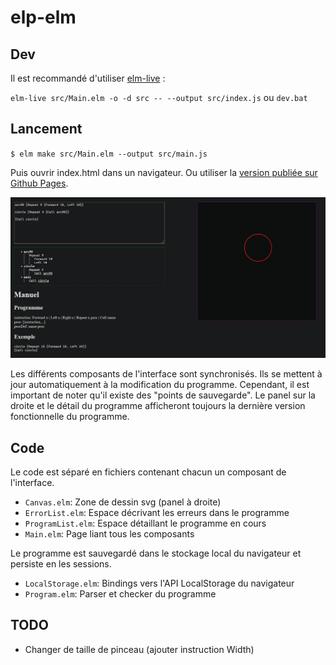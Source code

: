 # elp-elm

## Dev

Il est recommandé d'utiliser [elm-live](https://www.elm-live.com/) :

`elm-live src/Main.elm -o -d src -- --output src/index.js`
ou
`dev.bat`

## Lancement

`$ elm make src/Main.elm --output src/main.js`

Puis ouvrir index.html dans un navigateur. Ou utiliser
la [version publiée sur Github Pages](https://gui-yom.github.io/elp-elm).

![screenshot](screenshot.png)

Les différents composants de l'interface sont synchronisés. Ils se mettent à jour automatiquement à la modification du
programme. Cependant, il est important de noter qu'il existe des "points de sauvegarde". Le panel sur la droite et le
détail du programme afficheront toujours la dernière version fonctionnelle du programme.

## Code

Le code est séparé en fichiers contenant chacun un composant de l'interface.

- `Canvas.elm`: Zone de dessin svg (panel à droite)
- `ErrorList.elm`: Espace décrivant les erreurs dans le programme
- `ProgramList.elm`: Espace détaillant le programme en cours
- `Main.elm`: Page liant tous les composants

Le programme est sauvegardé dans le stockage local du navigateur et persiste en les sessions.

- `LocalStorage.elm`: Bindings vers l'API LocalStorage du navigateur
- `Program.elm`: Parser et checker du programme

## TODO

- Changer de taille de pinceau (ajouter instruction Width)
